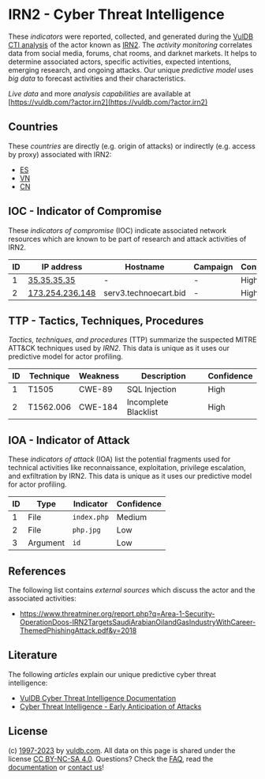 # IRN2 - Cyber Threat Intelligence

These _indicators_ were reported, collected, and generated during the [VulDB CTI analysis](https://vuldb.com/?kb.cti) of the actor known as [IRN2](https://vuldb.com/?actor.irn2). The _activity monitoring_ correlates data from social media, forums, chat rooms, and darknet markets. It helps to determine associated actors, specific activities, expected intentions, emerging research, and ongoing attacks. Our unique _predictive model_ uses _big data_ to forecast activities and their characteristics.

_Live data_ and more _analysis capabilities_ are available at [https://vuldb.com/?actor.irn2](https://vuldb.com/?actor.irn2)

## Countries

These _countries_ are directly (e.g. origin of attacks) or indirectly (e.g. access by proxy) associated with IRN2:

* [ES](https://vuldb.com/?country.es)
* [VN](https://vuldb.com/?country.vn)
* [CN](https://vuldb.com/?country.cn)

## IOC - Indicator of Compromise

These _indicators of compromise_ (IOC) indicate associated network resources which are known to be part of research and attack activities of IRN2.

ID | IP address | Hostname | Campaign | Confidence
-- | ---------- | -------- | -------- | ----------
1 | [35.35.35.35](https://vuldb.com/?ip.35.35.35.35) | - | - | High
2 | [173.254.236.148](https://vuldb.com/?ip.173.254.236.148) | serv3.technoecart.bid | - | High

## TTP - Tactics, Techniques, Procedures

_Tactics, techniques, and procedures_ (TTP) summarize the suspected MITRE ATT&CK techniques used by _IRN2_. This data is unique as it uses our predictive model for actor profiling.

ID | Technique | Weakness | Description | Confidence
-- | --------- | -------- | ----------- | ----------
1 | T1505 | CWE-89 | SQL Injection | High
2 | T1562.006 | CWE-184 | Incomplete Blacklist | High

## IOA - Indicator of Attack

These _indicators of attack_ (IOA) list the potential fragments used for technical activities like reconnaissance, exploitation, privilege escalation, and exfiltration by IRN2. This data is unique as it uses our predictive model for actor profiling.

ID | Type | Indicator | Confidence
-- | ---- | --------- | ----------
1 | File | `index.php` | Medium
2 | File | `php.jpg` | Low
3 | Argument | `id` | Low

## References

The following list contains _external sources_ which discuss the actor and the associated activities:

* https://www.threatminer.org/report.php?q=Area-1-Security-OperationDoos-IRN2TargetsSaudiArabianOilandGasIndustryWithCareer-ThemedPhishingAttack.pdf&y=2018

## Literature

The following _articles_ explain our unique predictive cyber threat intelligence:

* [VulDB Cyber Threat Intelligence Documentation](https://vuldb.com/?kb.cti)
* [Cyber Threat Intelligence - Early Anticipation of Attacks](https://www.scip.ch/en/?labs.20201022)

## License

(c) [1997-2023](https://vuldb.com/?kb.changelog) by [vuldb.com](https://vuldb.com/?kb.about). All data on this page is shared under the license [CC BY-NC-SA 4.0](https://creativecommons.org/licenses/by-nc-sa/4.0/). Questions? Check the [FAQ](https://vuldb.com/?kb.faq), read the [documentation](https://vuldb.com/?kb) or [contact us](https://vuldb.com/?contact)!
